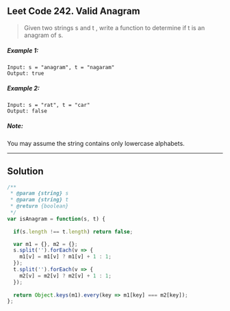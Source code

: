 ## Leet Code 242. Valid Anagram

> Given two strings s and t , write a function to determine if t is an anagram of s.

##### Example 1:
```
Input: s = "anagram", t = "nagaram"
Output: true
```
##### Example 2:
```
Input: s = "rat", t = "car"
Output: false
```
##### Note:
You may assume the string contains only lowercase alphabets.

---
## Solution
```javascript
/**
 * @param {string} s
 * @param {string} t
 * @return {boolean}
 */
var isAnagram = function(s, t) {
  
  if(s.length !== t.length) return false;

  var m1 = {}, m2 = {};
  s.split('').forEach(v => {
    m1[v] = m1[v] ? m1[v] + 1 : 1;
  });
  t.split('').forEach(v => {
    m2[v] = m2[v] ? m2[v] + 1 : 1;
  });
  
  return Object.keys(m1).every(key => m1[key] === m2[key]);
};
```

